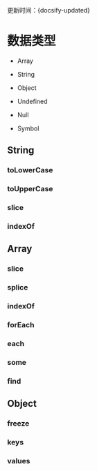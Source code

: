 
更新时间：{docsify-updated}

# 数据类型

- Array

- String

- Object

- Undefined

- Null

- Symbol

## String

### toLowerCase

### toUpperCase

### slice

### indexOf

## Array

### slice

### splice

### indexOf

### forEach

### each

### some

### find

## Object

### freeze

### keys

### values


